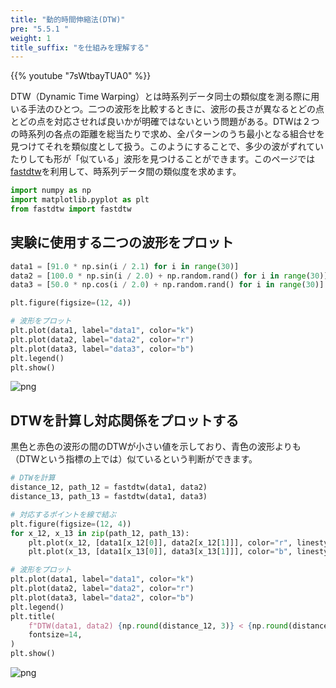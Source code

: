 ```yaml
---
title: "動的時間伸縮法(DTW)"
pre: "5.5.1 "
weight: 1
title_suffix: "を仕組みを理解する"
---
```



{{% youtube "7sWtbayTUA0" %}}

<div class="pagetop-box">
    <p>DTW（Dynamic Time Warping）とは時系列データ同士の類似度を測る際に用いる手法のひとつ。二つの波形を比較するときに、波形の長さが異なるとどの点とどの点を対応させれば良いかが明確ではないという問題がある。DTWは２つの時系列の各点の距離を総当たりで求め、全パターンのうち最小となる組合せを見つけてそれを類似度として扱う。このようにすることで、多少の波がずれていたりしても形が「似ている」波形を見つけることができます。このページでは<a href="https://github.com/slaypni/fastdtw">fastdtw</a>を利用して、時系列データ間の類似度を求めます。</p>
</div>



```python
import numpy as np
import matplotlib.pyplot as plt
from fastdtw import fastdtw
```
## 実験に使用する二つの波形をプロット


```python
data1 = [91.0 * np.sin(i / 2.1) for i in range(30)]
data2 = [100.0 * np.sin(i / 2.0) + np.random.rand() for i in range(30)]
data3 = [50.0 * np.cos(i / 2.0) + np.random.rand() for i in range(30)]

plt.figure(figsize=(12, 4))

# 波形をプロット
plt.plot(data1, label="data1", color="k")
plt.plot(data2, label="data2", color="r")
plt.plot(data3, label="data3", color="b")
plt.legend()
plt.show()
```


    
![png](/images/timeseries/shape/001_DTW_files/001_DTW_4_0.png)
    


## DTWを計算し対応関係をプロットする

黒色と赤色の波形の間のDTWが小さい値を示しており、青色の波形よりも（DTWという指標の上では）似ているという判断ができます。

```python
# DTWを計算
distance_12, path_12 = fastdtw(data1, data2)
distance_13, path_13 = fastdtw(data1, data3)

# 対応するポイントを線で結ぶ
plt.figure(figsize=(12, 4))
for x_12, x_13 in zip(path_12, path_13):
    plt.plot(x_12, [data1[x_12[0]], data2[x_12[1]]], color="r", linestyle="dotted")
    plt.plot(x_13, [data1[x_13[0]], data3[x_13[1]]], color="b", linestyle="dotted")

# 波形をプロット
plt.plot(data1, label="data1", color="k")
plt.plot(data2, label="data2", color="r")
plt.plot(data3, label="data2", color="b")
plt.legend()
plt.title(
    f"DTW(data1, data2) {np.round(distance_12, 3)} < {np.round(distance_13, 3)} DTW(data1, data3)",
    fontsize=14,
)
plt.show()
```


    
![png](/images/timeseries/shape/001_DTW_files/001_DTW_6_0.png)
    

